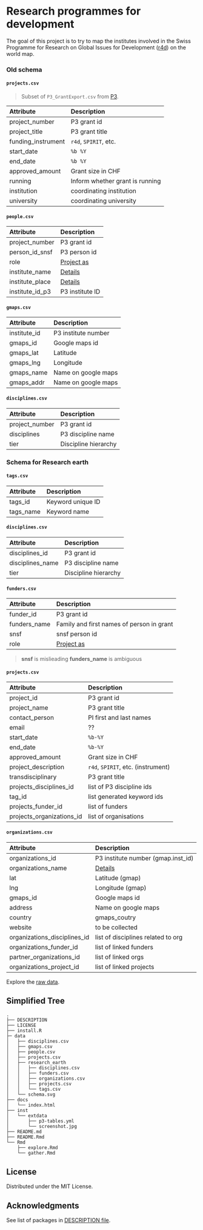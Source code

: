 
<!-- README.md is generated from README.Rmd. Please edit that file -->

# Research programmes for development

<!-- badges: start -->
<!-- badges: end -->

The goal of this project is to try to map the institutes involved in the
Swiss Programme for Research on Global Issues for Development
([r4d](http://www.r4d.ch/)) on the world map.

### Old schema

#### `projects.csv`

> Subset of `P3_GrantExport.csv` from
> [P3](http://p3.snf.ch/Pages/DataAndDocumentation.aspx).

| Attribute           | Description                     |
|:--------------------|:--------------------------------|
| project\_number     | P3 grant id                     |
| project\_title      | P3 grant title                  |
| funding\_instrument | `r4d`, `SPIRIT`, etc.           |
| start\_date         | `%b %Y`                         |
| end\_date           | `%b %Y`                         |
| approved\_amount    | Grant size in CHF               |
| running             | Inform whether grant is running |
| institution         | coordinating institution        |
| university          | coordinating university         |

#### `people.csv`

| Attribute         | Description          |
|:------------------|:---------------------|
| project\_number   | P3 grant id          |
| person\_id\_snsf  | P3 person id         |
| role              | [Project as](role)   |
| institute\_name   | [Details](instname)  |
| institute\_place  | [Details](instpalce) |
| institute\_id\_p3 | P3 institute ID      |

#### `gmaps.csv`

| Attribute     | Description         |
|:--------------|:--------------------|
| institute\_id | P3 institute number |
| gmaps\_id     | Google maps id      |
| gmaps\_lat    | Latitude            |
| gmaps\_lng    | Longitude           |
| gmaps\_name   | Name on google maps |
| gmaps\_addr   | Name on google maps |

#### `disciplines.csv`

| Attribute       | Description          |
|:----------------|:---------------------|
| project\_number | P3 grant id          |
| disciplines     | P3 discipline name   |
| tier            | Discipline hierarchy |

### Schema for Research earth

#### `tags.csv`

| Attribute  | Description       |
|:-----------|:------------------|
| tags\_id   | Keyword unique ID |
| tags\_name | Keyword name      |

#### `disciplines.csv`

| Attribute         | Description          |
|:------------------|:---------------------|
| disciplines\_id   | P3 grant id          |
| disciplines\_name | P3 discipline name   |
| tier              | Discipline hierarchy |

#### `funders.csv`

| Attribute     | Description                               |
|:--------------|:------------------------------------------|
| funder\_id    | P3 grant id                               |
| funders\_name | Family and first names of person in grant |
| snsf          | snsf person id                            |
| role          | [Project as](role)                        |

> **snsf** is mislieading **funders\_name** is ambiguous

#### `projects.csv`

| Attribute                   | Description                        |
|:----------------------------|:-----------------------------------|
| project\_id                 | P3 grant id                        |
| project\_name               | P3 grant title                     |
| contact\_person             | PI first and last names            |
| email                       | ??                                 |
| start\_date                 | `%b-%Y`                            |
| end\_date                   | `%b-%Y`                            |
| approved\_amount            | Grant size in CHF                  |
| project\_description        | `r4d`, `SPIRIT`, etc. (instrument) |
| transdisciplinary           | P3 grant title                     |
| projects\_disciplines\_id   | list of P3 discipline ids          |
| tag\_id                     | list generated keyword ids         |
| projects\_funder\_id        | list of funders                    |
| projects\_organizations\_id | list of organisations              |

#### `organizations.csv`

| Attribute                      | Description                         |
|:-------------------------------|:------------------------------------|
| organizations\_id              | P3 institute number (gmap.inst\_id) |
| organizations\_name            | [Details](instname)                 |
| lat                            | Latitude (gmap)                     |
| lng                            | Longitude (gmap)                    |
| gmaps\_id                      | Google maps id                      |
| address                        | Name on google maps                 |
| country                        | gmaps\_coutry                       |
| website                        | to be collected                     |
| organizations\_disciplines\_id | list of disciplines related to org  |
| organizations\_funder\_id      | list of linked funders              |
| partner\_organizations\_id     | list of linked orgs                 |
| organizations\_project\_id     | list of linked projects             |

Explore the [raw
data](https://flatgithub.com/zambujo/r4data/tree/research-earth).

## Simplified Tree

    .
    ├── DESCRIPTION
    ├── LICENSE
    ├── install.R
    ├─ data
    │   ├── disciplines.csv
    │   ├── gmaps.csv
    │   ├── people.csv
    │   ├── projects.csv
    │   ├── research_earth
    │   │   ├── disciplines.csv
    │   │   ├── funders.csv
    │   │   ├── organizations.csv
    │   │   ├── projects.csv
    │   │   └── tags.csv
    │   └── schema.svg
    ├── docs
    │   └── index.html
    ├── inst
    │   └── extdata
    │       ├── p3-tables.yml
    │       └── screenshot.jpg
    ├── README.md
    ├── README.Rmd
    └── Rmd
        ├── explore.Rmd
        └── gather.Rmd

## License

Distributed under the MIT License.

## Acknowledgments

See list of packages in [DESCRIPTION file](./DESCRIPTION).
